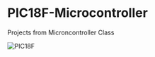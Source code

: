 # PIC18F-Microcontroller

Projects from Microncontroller Class

![PIC18F](https://user-images.githubusercontent.com/107272321/199904410-75e652b2-70c9-465a-8c07-49896d3a54c3.png)
